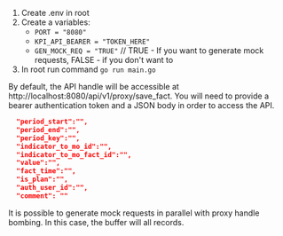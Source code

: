 1) Create .env in root
2) Create a variables:
   * `PORT = "8080"`
   * `KPI_API_BEARER = "TOKEN_HERE"`
   * `GEN_MOCK_REQ = "TRUE"` // TRUE - If you want to generate mock requests, FALSE - if you don't want to
3) In root run command `go run main.go`

By default, the API handle will be accessible at http://localhost:8080/api/v1/proxy/save_fact. You will need to provide a bearer authentication token and a JSON body in order to access the API.

```json
  "period_start":"",
  "period_end":"",
  "period_key":"",
  "indicator_to_mo_id":"",
  "indicator_to_mo_fact_id":"",
  "value":"",
  "fact_time":"",
  "is_plan":"",
  "auth_user_id":"",
  "comment": ""
```

It is possible to generate mock requests in parallel with proxy handle bombing.
In this case, the buffer will all records.
